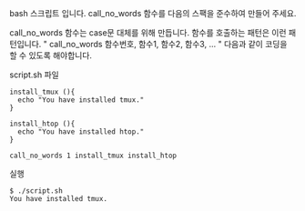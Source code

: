 
bash 스크립트 입니다.
call_no_words 함수를 다음의 스팩을 준수하여 만들어 주세요.

call_no_words 함수는 case문 대체를 위해 만듭니다.
함수를 호출하는 패턴은 이런 패턴입니다. " call_no_words 함수번호, 함수1, 함수2, 함수3, ... "
다음과 같이 코딩을 할 수 있도록 해야합니다.

script.sh 파일
```
install_tmux (){
  echo "You have installed tmux."
}

install_htop (){
  echo "You have installed htop."
}

call_no_words 1 install_tmux install_htop
```

실행
```
$ ./script.sh
You have installed tmux.
```
